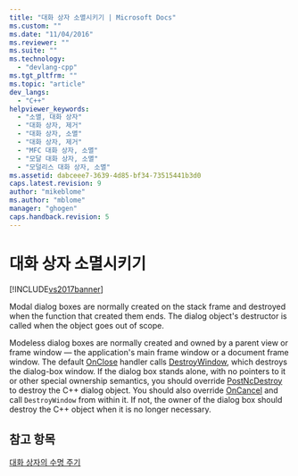 ```yaml
---
title: "대화 상자 소멸시키기 | Microsoft Docs"
ms.custom: ""
ms.date: "11/04/2016"
ms.reviewer: ""
ms.suite: ""
ms.technology: 
  - "devlang-cpp"
ms.tgt_pltfrm: ""
ms.topic: "article"
dev_langs: 
  - "C++"
helpviewer_keywords: 
  - "소멸, 대화 상자"
  - "대화 상자, 제거"
  - "대화 상자, 소멸"
  - "대화 상자, 제거"
  - "MFC 대화 상자, 소멸"
  - "모달 대화 상자, 소멸"
  - "모덜리스 대화 상자, 소멸"
ms.assetid: dabceee7-3639-4d85-bf34-73515441b3d0
caps.latest.revision: 9
author: "mikeblome"
ms.author: "mblome"
manager: "ghogen"
caps.handback.revision: 5
---
```

# 대화 상자 소멸시키기
[!INCLUDE[vs2017banner](../assembler/inline/includes/vs2017banner.md)]

Modal dialog boxes are normally created on the stack frame and destroyed when the function that created them ends.  The dialog object's destructor is called when the object goes out of scope.  
  
 Modeless dialog boxes are normally created and owned by a parent view or frame window — the application's main frame window or a document frame window.  The default [OnClose](../Topic/CWnd::OnClose.md) handler calls [DestroyWindow](../Topic/CWnd::DestroyWindow.md), which destroys the dialog\-box window.  If the dialog box stands alone, with no pointers to it or other special ownership semantics, you should override [PostNcDestroy](../Topic/CWnd::PostNcDestroy.md) to destroy the C\+\+ dialog object.  You should also override [OnCancel](../Topic/CDialog::OnCancel.md) and call `DestroyWindow` from within it.  If not, the owner of the dialog box should destroy the C\+\+ object when it is no longer necessary.  
  
## 참고 항목  
 [대화 상자의 수명 주기](../mfc/life-cycle-of-a-dialog-box.md)
